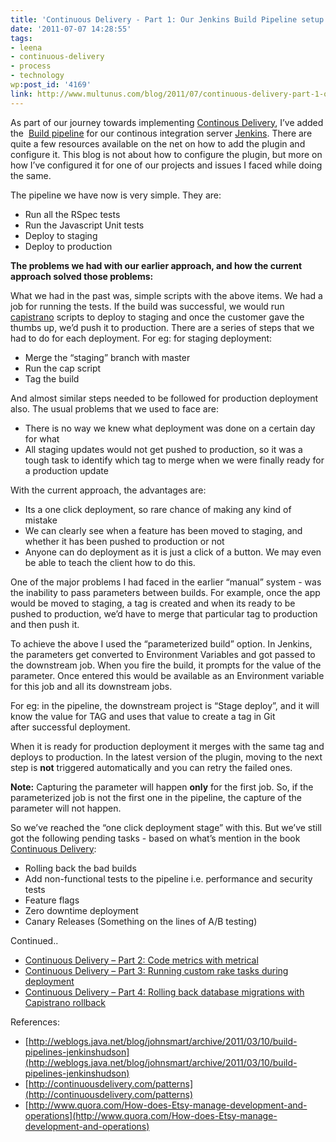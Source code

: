 ```yaml
---
title: 'Continuous Delivery - Part 1: Our Jenkins Build Pipeline setup'
date: '2011-07-07 14:28:55'
tags:
- leena
- continuous-delivery
- process
- technology
wp:post_id: '4169'
link: http://www.multunus.com/blog/2011/07/continuous-delivery-part-1-our-jenkins-build-pipeline-setup/
---
```


As part of our journey towards implementing [Continous Delivery](http://continuousdelivery.com/), I’ve added the 
[Build pipeline](https://wiki.jenkins-ci.org/display/JENKINS/Build+Pipeline+Plugin) for our continous integration server [Jenkins](http://jenkins-ci.org/). There are quite a few resources available on the net on how to add the plugin and configure it. This blog is not about how to configure the plugin, but more on how I’ve configured it for one of our projects and issues I faced while doing the same.

The pipeline we have now is very simple. They are:

- Run all the RSpec tests
- Run the Javascript Unit tests  
- Deploy to staging
- Deploy to production

**The problems we had with our earlier approach, and how the current approach solved those problems:**

What we had in the past was, simple scripts with the above items. We had a job for running the tests. If the build was successful, we would run 
[capistrano](https://github.com/capistrano/capistrano) scripts to deploy to staging and once the customer gave the thumbs up, we’d push it to production. There are a series of steps that we had to do for each deployment. For eg: for staging deployment:

- Merge the “staging” branch with master
- Run the cap script
- Tag the build

And almost similar steps needed to be followed for production deployment also. The usual problems that we used to face are:

- There is no way we knew what deployment was done on a certain day for what
- All staging updates would not get pushed to production, so it was a tough task to identify which tag to merge when we were finally ready for a production update

With the current approach, the advantages are:

- Its a one click deployment, so rare chance of making any kind of mistake
- We can clearly see when a feature has been moved to staging, and whether it has been pushed to production or not
- Anyone can do deployment as it is just a click of a button. We may even be able to teach the client how to do this.

One of the major problems I had faced in the earlier “manual” system - was the inability to pass parameters between builds. For example, once the app would be moved to staging, a tag is created and when its ready to be pushed to production, we’d have to merge that particular tag to production and then push it.

To achieve the above I used the “parameterized build” option. In Jenkins, the parameters get converted to Environment Variables and got passed to the downstream job. When you fire the build, it prompts for the value of the parameter. Once entered this would be available as an Environment variable for this job and all its downstream jobs.

For eg: in the pipeline, the downstream project is “Stage deploy”, and it will know the value for TAG and uses that value to create a tag in Git after successful deployment.

When it is ready for production deployment it merges with the same tag and deploys to production. In the latest version of the plugin, moving to the next step is **not** triggered automatically and you can retry the failed ones.

**Note:** Capturing the parameter will happen **only** for the first job. So, if the parameterized job is not the first one in the pipeline, the capture of the parameter will not happen.

So we’ve reached the “one click deployment stage” with this. But we’ve still got the following pending tasks - based on what’s mention in the book [Continuous Delivery](http://www.informit.com/store/product.aspx?isbn=0321601912):

- Rolling back the bad builds
- Add non-functional tests to the pipeline i.e. performance and security tests
- Feature flags
- Zero downtime deployment
- Canary Releases (Something on the lines of A/B testing)

Continued..

- [Continuous Delivery – Part 2: Code metrics with metrical](http://www.multunus.com/2011/07/continuous-delivery-code-metrics-with-metrical/) 
- [Continuous Delivery – Part 3: Running custom rake tasks during deployment](http://www.multunus.com/2011/07/continuous-delivery-contd/)   
- [Continuous Delivery – Part 4: Rolling back database migrations with Capistrano rollback](http://www.multunus.com/2011/08/continuous-delivery-part-3-rolling-back-database-migrations-with-capistrano-rollback/)

References:

- [http://weblogs.java.net/blog/johnsmart/archive/2011/03/10/build-pipelines-jenkinshudson](http://weblogs.java.net/blog/johnsmart/archive/2011/03/10/build-pipelines-jenkinshudson)
- [http://continuousdelivery.com/patterns](http://continuousdelivery.com/patterns)
- [http://www.quora.com/How-does-Etsy-manage-development-and-operations](http://www.quora.com/How-does-Etsy-manage-development-and-operations)

